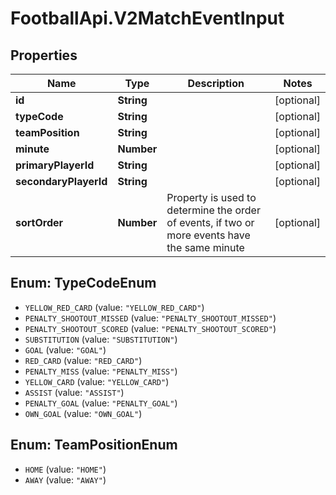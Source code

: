 # FootballApi.V2MatchEventInput

## Properties
Name | Type | Description | Notes
------------ | ------------- | ------------- | -------------
**id** | **String** |  | [optional] 
**typeCode** | **String** |  | [optional] 
**teamPosition** | **String** |  | [optional] 
**minute** | **Number** |  | [optional] 
**primaryPlayerId** | **String** |  | [optional] 
**secondaryPlayerId** | **String** |  | [optional] 
**sortOrder** | **Number** | Property is used to determine the order of events, if two or more events have the same minute | [optional] 

<a name="TypeCodeEnum"></a>
## Enum: TypeCodeEnum

* `YELLOW_RED_CARD` (value: `"YELLOW_RED_CARD"`)
* `PENALTY_SHOOTOUT_MISSED` (value: `"PENALTY_SHOOTOUT_MISSED"`)
* `PENALTY_SHOOTOUT_SCORED` (value: `"PENALTY_SHOOTOUT_SCORED"`)
* `SUBSTITUTION` (value: `"SUBSTITUTION"`)
* `GOAL` (value: `"GOAL"`)
* `RED_CARD` (value: `"RED_CARD"`)
* `PENALTY_MISS` (value: `"PENALTY_MISS"`)
* `YELLOW_CARD` (value: `"YELLOW_CARD"`)
* `ASSIST` (value: `"ASSIST"`)
* `PENALTY_GOAL` (value: `"PENALTY_GOAL"`)
* `OWN_GOAL` (value: `"OWN_GOAL"`)


<a name="TeamPositionEnum"></a>
## Enum: TeamPositionEnum

* `HOME` (value: `"HOME"`)
* `AWAY` (value: `"AWAY"`)

